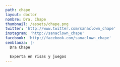```yaml
---
path: chape
layout: doctor
nombre: Dra. Chape
thumbnail: /assets/chape.png
twitter: 'http://www.twitter.com/sanaclown_chape'
instagram: 'http://sanaclown_chape'
facebook: 'http://facebook.com/sanaclown_chape'
semblanza: |-
  Dra Chape

  Experta en risas y juegos
---
```


